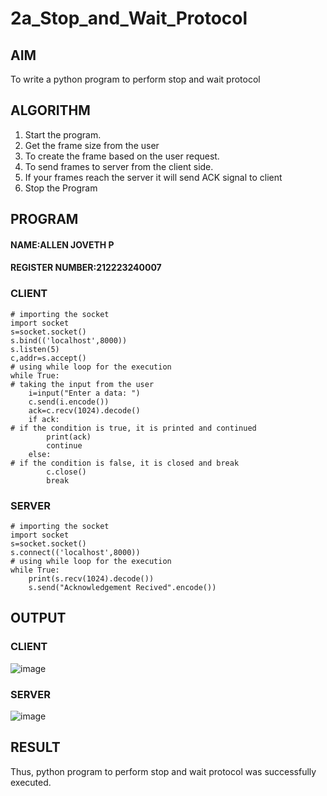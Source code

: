 # 2a_Stop_and_Wait_Protocol
## AIM 
To write a python program to perform stop and wait protocol
## ALGORITHM
1. Start the program.
2. Get the frame size from the user
3. To create the frame based on the user request.
4. To send frames to server from the client side.
5. If your frames reach the server it will send ACK signal to client
6. Stop the Program
## PROGRAM
#### NAME:ALLEN JOVETH P
#### REGISTER NUMBER:212223240007
### CLIENT
```
# importing the socket
import socket 
s=socket.socket() 
s.bind(('localhost',8000))
s.listen(5) 
c,addr=s.accept()
# using while loop for the execution
while True:
# taking the input from the user
    i=input("Enter a data: ") 
    c.send(i.encode()) 
    ack=c.recv(1024).decode() 
    if ack:
# if the condition is true, it is printed and continued
        print(ack) 
        continue 
    else:
# if the condition is false, it is closed and break
        c.close() 
        break 
```
### SERVER
```
# importing the socket
import socket 
s=socket.socket() 
s.connect(('localhost',8000))
# using while loop for the execution
while True: 
    print(s.recv(1024).decode()) 
    s.send("Acknowledgement Recived".encode()) 
```
## OUTPUT

### CLIENT 
![image](https://github.com/user-attachments/assets/300d231a-89b2-4d37-a342-1375611c1bb7)

### SERVER
![image](https://github.com/user-attachments/assets/4ec40f45-f797-4415-8d5b-456ac4783158)

## RESULT
Thus, python program to perform stop and wait protocol was successfully executed.
